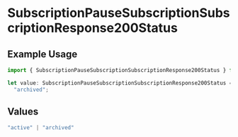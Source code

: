 # SubscriptionPauseSubscriptionSubscriptionResponse200Status

## Example Usage

```typescript
import { SubscriptionPauseSubscriptionSubscriptionResponse200Status } from "jani-payments/models/operations";

let value: SubscriptionPauseSubscriptionSubscriptionResponse200Status =
  "archived";
```

## Values

```typescript
"active" | "archived"
```